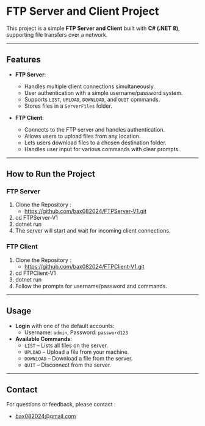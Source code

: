 ﻿# FTP Server and Client Project

This project is a simple **FTP Server and Client** built with **C# (.NET 8)**, supporting file transfers over a network.

---

## **Features**
- **FTP Server**:
  - Handles multiple client connections simultaneously.
  - User authentication with a simple username/password system.
  - Supports `LIST`, `UPLOAD`, `DOWNLOAD`, and `QUIT` commands.
  - Stores files in a `ServerFiles` folder.

- **FTP Client**:
  - Connects to the FTP server and handles authentication.
  - Allows users to upload files from any location.
  - Lets users download files to a chosen destination folder.
  - Handles user input for various commands with clear prompts.

---

## **How to Run the Project**

### **FTP Server**

1. Clone the Repository :
	- https://github.com/bax082024/FTPServer-V1.git
2. cd FTPServer-V1
3. dotnet run
4. The server will start and wait for incoming client connections.

### **FTP Client**

1. Clone the Repository :
	- https://github.com/bax082024/FTPClient-V1.git
2. cd FTPClient-V1
3. dotnet run
4. Follow the prompts for username/password and commands.

---

## **Usage**
- **Login** with one of the default accounts:
  - Username: `admin`, Password: `password123`
- **Available Commands**:
  - `LIST` – Lists all files on the server.
  - `UPLOAD` – Upload a file from your machine.
  - `DOWNLOAD` – Download a file from the server.
  - `QUIT` – Disconnect from the server.

---

## Contact

For questions or feedback, please contact :

- bax082024@gmail.com